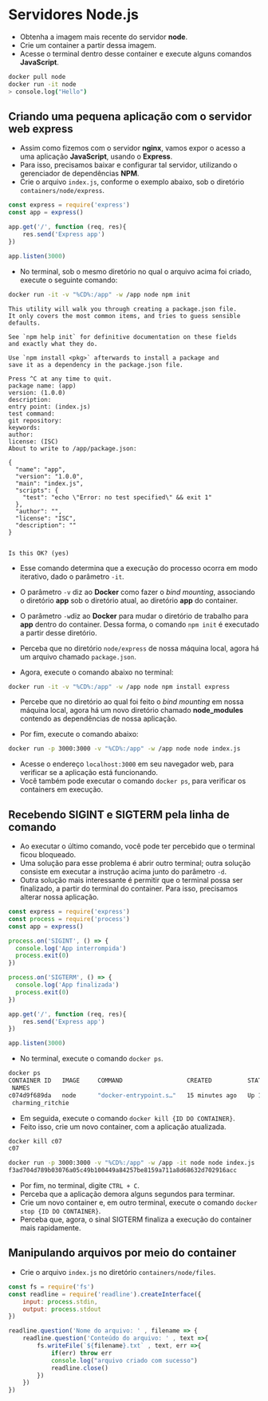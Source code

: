 # Servidores Node.js

* Obtenha a imagem mais recente do servidor __node__.
* Crie um container a partir dessa imagem.
* Acesse o terminal dentro desse container e execute alguns comandos __JavaScript__.

```bash
docker pull node
docker run -it node
> console.log("Hello")
```

## Criando uma pequena aplicação com o servidor web express

* Assim como fizemos com o servidor __nginx__, vamos expor o acesso a uma aplicação __JavaScript__, usando o __Express__.
* Para isso, precisamos baixar e configurar tal servidor, utilizando o gerenciador de dependências __NPM__.
* Crie o arquivo `index.js`, conforme o exemplo abaixo, sob o diretório `containers/node/express`.

```javascript
const express = require('express')
const app = express()

app.get('/', function (req, res){
    res.send('Express app')
})

app.listen(3000)
```

* No terminal, sob o mesmo diretório no qual o arquivo acima foi criado, execute o seguinte comando:

```bash
docker run -it -v "%CD%:/app" -w /app node npm init
```

```console
This utility will walk you through creating a package.json file.
It only covers the most common items, and tries to guess sensible defaults.

See `npm help init` for definitive documentation on these fields
and exactly what they do.

Use `npm install <pkg>` afterwards to install a package and
save it as a dependency in the package.json file.

Press ^C at any time to quit.
package name: (app)
version: (1.0.0)
description:
entry point: (index.js)
test command:
git repository:
keywords:
author:
license: (ISC)
About to write to /app/package.json:

{
  "name": "app",
  "version": "1.0.0",
  "main": "index.js",
  "scripts": {
    "test": "echo \"Error: no test specified\" && exit 1"
  },
  "author": "",
  "license": "ISC",
  "description": ""
}


Is this OK? (yes)
```

* Esse comando determina que a execução do processo ocorra em modo iterativo, dado o parâmetro `-it`.
* O parâmetro `-v` diz ao __Docker__ como fazer o _bind mounting_, associando o diretório __app__ sob o diretório atual, ao diretório __app__ do container.
* O parâmetro `-w`diz ao __Docker__ para mudar o diretório de trabalho para __app__ dentro do container. Dessa forma, o comando `npm init` é executado a partir desse diretório.
* Perceba que no diretório `node/express` de nossa máquina local, agora há um arquivo chamado `package.json`.

* Agora, execute o comando abaixo no terminal:

```bash
docker run -it -v "%CD%:/app" -w /app node npm install express
```

* Percebe que no diretório ao qual foi feito o _bind mounting_ em nossa máquina local, agora há um novo diretório chamado __node_modules__ contendo as dependências de nossa aplicação.

* Por fim, execute o comando abaixo:

```bash
docker run -p 3000:3000 -v "%CD%:/app" -w /app node node index.js
```

* Acesse o endereço `localhost:3000` em seu navegador web, para verificar se a aplicação está funcionando.
* Você também pode executar o comando `docker ps`, para verificar os containers em execução.

## Recebendo SIGINT e SIGTERM pela linha de comando

* Ao executar o último comando, você pode ter percebido que o terminal ficou bloqueado.
* Uma solução para esse problema é abrir outro terminal; outra solução consiste em executar a instrução acima junto do parâmetro `-d`.
* Outra solução mais interessante é permitir que o terminal possa ser finalizado, a partir do terminal do container. Para isso, precisamos alterar nossa aplicação.

```javascript
const express = require('express')
const process = require('process')
const app = express()

process.on('SIGINT', () => {
  console.log('App interrompida')
  process.exit(0)
})

process.on('SIGTERM', () => {
  console.log('App finalizada')
  process.exit(0)
})

app.get('/', function (req, res){
    res.send('Express app')
})

app.listen(3000)
```

* No terminal, execute o comando `docker ps`.

```bash
docker ps
CONTAINER ID   IMAGE     COMMAND                  CREATED          STATUS          PORTS
 NAMES
c074d9f689da   node      "docker-entrypoint.s…"   15 minutes ago   Up 15 minutes   0.0.0.0:3000->3000/tcp  
 charming_ritchie
```

* Em seguida, execute o comando `docker kill {ID DO CONTAINER}`.
* Feito isso, crie um novo container, com a aplicação atualizada.

```bash
docker kill c07
c07

docker run -p 3000:3000 -v "%CD%:/app" -w /app -it node node index.js
f3ad704d789b03076a05c49b100449a84257be8159a711a8d68632d702916acc
```

* Por fim, no terminal, digite `CTRL + C`.
* Perceba que a aplicação demora alguns segundos para terminar.
* Crie um novo container e, em outro terminal, execute o comando `docker stop {ID DO CONTAINER}`.
* Perceba que, agora, o sinal SIGTERM finaliza a execução do container mais rapidamente.

## Manipulando arquivos por meio do container

* Crie o arquivo `index.js` no diretório `containers/node/files`.

```javascript
const fs = require('fs')
const readline = require('readline').createInterface({
    input: process.stdin,
    output: process.stdout
})

readline.question('Nome do arquivo: ' , filename => {
    readline.question('Conteúdo do arquivo: ' , text =>{
        fs.writeFile(`${filename}.txt` , text, err =>{
            if(err) throw err
            console.log("arquivo criado com sucesso")
            readline.close()
        })
    })
})
```